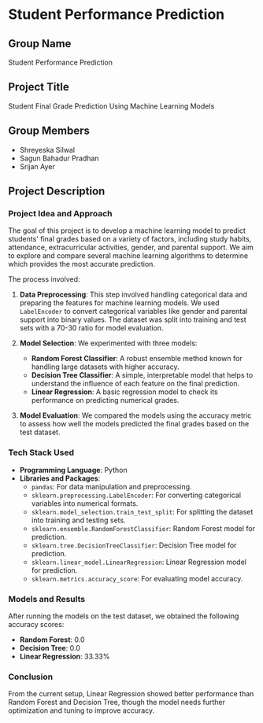# Student Performance Prediction

## Group Name

Student Performance Prediction

## Project Title

Student Final Grade Prediction Using Machine Learning Models

## Group Members

- Shreyeska Silwal
- Sagun Bahadur Pradhan
- Srijan Ayer

## Project Description

### Project Idea and Approach

The goal of this project is to develop a machine learning model to predict students' final grades based on a variety of factors, including study habits, attendance, extracurricular activities, gender, and parental support. We aim to explore and compare several machine learning algorithms to determine which provides the most accurate prediction.

The process involved:

1. **Data Preprocessing**: This step involved handling categorical data and preparing the features for machine learning models. We used `LabelEncoder` to convert categorical variables like gender and parental support into binary values. The dataset was split into training and test sets with a 70-30 ratio for model evaluation.

2. **Model Selection**: We experimented with three models:

   - **Random Forest Classifier**: A robust ensemble method known for handling large datasets with higher accuracy.
   - **Decision Tree Classifier**: A simple, interpretable model that helps to understand the influence of each feature on the final prediction.
   - **Linear Regression**: A basic regression model to check its performance on predicting numerical grades.

3. **Model Evaluation**: We compared the models using the accuracy metric to assess how well the models predicted the final grades based on the test dataset.

### Tech Stack Used

- **Programming Language**: Python
- **Libraries and Packages**:
  - `pandas`: For data manipulation and preprocessing.
  - `sklearn.preprocessing.LabelEncoder`: For converting categorical variables into numerical formats.
  - `sklearn.model_selection.train_test_split`: For splitting the dataset into training and testing sets.
  - `sklearn.ensemble.RandomForestClassifier`: Random Forest model for prediction.
  - `sklearn.tree.DecisionTreeClassifier`: Decision Tree model for prediction.
  - `sklearn.linear_model.LinearRegression`: Linear Regression model for prediction.
  - `sklearn.metrics.accuracy_score`: For evaluating model accuracy.

### Models and Results

After running the models on the test dataset, we obtained the following accuracy scores:

- **Random Forest**: 0.0
- **Decision Tree**: 0.0
- **Linear Regression**: 33.33%

### Conclusion

From the current setup, Linear Regression showed better performance than Random Forest and Decision Tree, though the model needs further optimization and tuning to improve accuracy.
